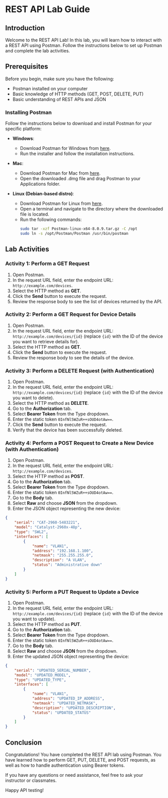 # REST API Lab Guide

## Introduction
Welcome to the REST API Lab! In this lab, you will learn how to interact with a REST API using Postman. Follow the instructions below to set up Postman and complete the lab activities.

## Prerequisites
Before you begin, make sure you have the following:
- Postman installed on your computer
- Basic knowledge of HTTP methods (GET, POST, DELETE, PUT)
- Basic understanding of REST APIs and JSON

### Installing Postman
Follow the instructions below to download and install Postman for your specific platform:

- **Windows**:
  - Download Postman for Windows from [here](https://www.postman.com/downloads/).
  - Run the installer and follow the installation instructions.

- **Mac**:
  - Download Postman for Mac from [here](https://www.postman.com/downloads/).
  - Open the downloaded .dmg file and drag Postman to your Applications folder.

- **Linux (Debian-based distro)**:
  - Download Postman for Linux from [here](https://www.postman.com/downloads/).
  - Open a terminal and navigate to the directory where the downloaded file is located.
  - Run the following commands:
    ```bash
    sudo tar -xzf Postman-linux-x64-8.0.9.tar.gz -C /opt
    sudo ln -s /opt/Postman/Postman /usr/bin/postman
    ```

## Lab Activities

### Activity 1: Perform a GET Request
1. Open Postman.
2. In the request URL field, enter the endpoint URL: `http://example.com/devices`.
3. Select the HTTP method as **GET**.
4. Click the **Send** button to execute the request.
5. Review the response body to see the list of devices returned by the API.

### Activity 2: Perform a GET Request for Device Details
1. Open Postman.
2. In the request URL field, enter the endpoint URL: `http://example.com/devices/{id}` (replace `{id}` with the ID of the device you want to retrieve details for).
3. Select the HTTP method as **GET**.
4. Click the **Send** button to execute the request.
5. Review the response body to see the details of the device.

### Activity 3: Perform a DELETE Request (with Authentication)
1. Open Postman.
2. In the request URL field, enter the endpoint URL: `http://example.com/devices/{id}` (replace `{id}` with the ID of the device you want to delete).
3. Select the HTTP method as **DELETE**.
4. Go to the **Authorization** tab.
5. Select **Bearer Token** from the Type dropdown.
6. Enter the static token `0InfNl5WZuR++sOUD4otAw==`.
7. Click the **Send** button to execute the request.
8. Verify that the device has been successfully deleted.

### Activity 4: Perform a POST Request to Create a New Device (with Authentication)
1. Open Postman.
2. In the request URL field, enter the endpoint URL: `http://example.com/devices`.
3. Select the HTTP method as **POST**.
4. Go to the **Authorization** tab.
5. Select **Bearer Token** from the Type dropdown.
6. Enter the static token `0InfNl5WZuR++sOUD4otAw==`.
4. Go to the **Body** tab.
5. Select **Raw** and choose **JSON** from the dropdown.
6. Enter the JSON object representing the new device:

```json
{
    "serial": "CAT-2960-5483221",
    "model": "Catalyst-2960x-48p",
    "type": "SWL2",
    "interfaces": [
        {
            "name": "VLAN1",
            "address": "192.168.1.100",
            "netmask": "255.255.255.0",
            "description": "A VLAN",
            "status": "Administrative down"
        }
    ]
}
```

### Activity 5: Perform a PUT Request to Update a Device
1. Open Postman.
2. In the request URL field, enter the endpoint URL: `http://example.com/devices/{id}` (replace `{id}` with the ID of the device you want to update).
3. Select the HTTP method as **PUT**.
4. Go to the **Authorization** tab.
5. Select **Bearer Token** from the Type dropdown.
6. Enter the static token `0InfNl5WZuR++sOUD4otAw==`.
7. Go to the **Body** tab.
8. Select **Raw** and choose **JSON** from the dropdown.
9. Enter the updated JSON object representing the device:

```json
{
    "serial": "UPDATED_SERIAL_NUMBER",
    "model": "UPDATED_MODEL",
    "type": "UPDATED_TYPE",
    "interfaces": [
        {
            "name": "VLAN1",
            "address": "UPDATED_IP_ADDRESS",
            "netmask": "UPDATED_NETMASK",
            "description": "UPDATED_DESCRIPTION",
            "status": "UPDATED_STATUS"
        }
    ]
}

```
## Conclusion
Congratulations! You have completed the REST API lab using Postman. You have learned how to perform GET, PUT, DELETE, and POST requests, as well as how to handle authentication using Bearer tokens.

If you have any questions or need assistance, feel free to ask your instructor or classmates.

Happy API testing!

